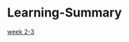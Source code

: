 # Learning-Summary
[week 2-3](https://github.com/Legend-JJ/Learning-Summary/blob/main/week%202-3.md)

